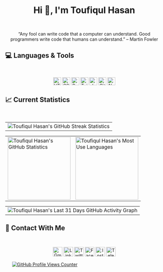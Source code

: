 <h1 align="center">Hi 👋, I'm Toufiqul Hasan</h1>

<br>

<P align="center">“Any fool can write code that a computer can understand. Good programmers write code that humans can understand.” – Martin Fowler</p>

## :computer: Languages & Tools

<br>

<p align="center">
  <img height="25" src="https://img.shields.io/badge/HTML5-E34F26?style=for-the-badge&logo=html5&logoColor=white" alt="HTML5"> <img height="25" src="https://img.shields.io/badge/CSS3-1572B6?style=for-the-badge&logo=css3&logoColor=white" alt="CSS3"> <img height="25" src="https://img.shields.io/badge/Bootstrap-563D7C?style=for-the-badge&logo=bootstrap&logoColor=white" alt="Bootstrap"> <img height="25" src="https://img.shields.io/badge/Tailwind_CSS-38B2AC?style=for-the-badge&logo=tailwind-css&logoColor=white" alt="Tailwind CSS"> <img height="25" src="https://img.shields.io/badge/JavaScript-F7DF1E?style=for-the-badge&logo=javascript&logoColor=black" alt="Javascript"> <img height="25" src="https://img.shields.io/badge/GitHub-100000?style=for-the-badge&logo=github&logoColor=white" alt="GitHub"> <img height="25" src="https://img.shields.io/badge/Netlify-00C7B7?style=for-the-badge&logo=netlify&logoColor=white" alt="Netlify">
</p>

## :chart_with_upwards_trend: Current Statistics

<br>

<table width="100%" align="center">
  <tr>
    <td>
      <img src="https://github-readme-streak-stats.herokuapp.com?user=toufiqul-hasan&hide_border=true&date_format=j%20M%5B%20Y%5D" alt="Toufiqul Hasan's GitHub Streak Statistics">
    </td>
  </tr>
</table>
<table width="100%" align="center">
  <tr>
    <td>
      <img height="200em" src="https://github-readme-stats.vercel.app/api?username=toufiqul-hasan&show_icons=true&hide_border=true&count_private=true" alt="Toufiqul Hasan's GitHub Statistics">
    </td>
    <td>
      <img height="200em" src="https://github-readme-stats.vercel.app/api/top-langs/?username=toufiqul-hasan&show_icons=true&hide_border=true&layout=compact&langs_count=8" alt="Toufiqul Hasan's Most Use Languages">
    </td>
  </tr>
</table>
<table width="100%" align="center">
  <tr>
    <td>
      <img src="https://activity-graph.herokuapp.com/graph?username=toufiqul-hasan&hide_border=true&custom_title=Last%2031%20Days%20GitHub%20Activity%20Graph&theme=github-light" alt="Toufiqul Hasan's Last 31 Days GitHub Activity Graph">
    </td>
  </tr>
<table>

## :iphone: Contact With Me

<br>

<p align="center">
  <a href="mailto: toufiqul.shihab@gmail.com"><img height="30" src="https://img.shields.io/badge/Gmail-D14836?style=for-the-badge&logo=gmail&logoColor=white" alt="Gmail"></a> <a href="https://www.linkedin.com/in/toufiqul-hasan/"><img height="30" src="https://img.shields.io/badge/LinkedIn-0077B5?style=for-the-badge&logo=linkedin&logoColor=white" alt="LinkedIn"></a> <a href="https://twitter.com/toufiqul_hasan/"><img height="30" src="https://img.shields.io/badge/Twitter-1DA1F2?style=for-the-badge&logo=twitter&logoColor=white" alt="Twitter"></a> <a href="https://www.facebook.com/t.h.shihab/"><img height="30" src="https://img.shields.io/badge/Facebook-1877F2?style=for-the-badge&logo=facebook&logoColor=white" alt="Facebook"></a> <a href="https://www.instagram.com/_bahihs_/"><img height="30" src="https://img.shields.io/badge/Instagram-E4405F?style=for-the-badge&logo=instagram&logoColor=white" alt="Instagram"></a> <a href="https://t.me/toufiqul_hasan/"><img height="30" src="https://img.shields.io/badge/Telegram-2CA5E0?style=for-the-badge&logo=telegram&logoColor=white" alt="Telegram"></a>
</p>

<div style="width: 50%;" align="center" >
  <a href="https://github.com/antonkomarev/github-profile-views-counter"> <img src="https://komarev.com/ghpvc/?username=toufiqul-hasan" alt="GitHub Profile Views Counter"> </a>
</div>

<!-- Icons: https://dev.to/envoy_/150-badges-for-github-pnk -->